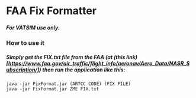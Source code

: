 # FAA Fix Formatter
##### For VATSIM use only.

### How to use it

##### Simply get the FIX.txt file from the FAA (at (this link) [https://www.faa.gov/air_traffic/flight_info/aeronav/Aero_Data/NASR_Subscription/]) then run the application like this: 

```
java -jar FixFormat.jar (ARTCC CODE) (FIX FILE)
java -jar FixFormat.jar ZME FIX.txt
```
